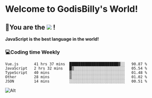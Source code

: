 # Welcome to GodisBilly's World!
## :partying_face:You are the  ![](https://visitor-badge.glitch.me/badge?page_id=Godisbilly.readme) !
**JavaScript is the best language in the world!**
### :computer:Coding time Weekly
  <!--START_SECTION:waka-->
```text
Vue.js       41 hrs 37 mins  ██████████████████████▓░░   90.87 % 
JavaScript   2 hrs 32 mins   █▒░░░░░░░░░░░░░░░░░░░░░░░   05.54 % 
TypeScript   40 mins         ▒░░░░░░░░░░░░░░░░░░░░░░░░   01.48 % 
Other        28 mins         ▒░░░░░░░░░░░░░░░░░░░░░░░░   01.02 % 
JSON         14 mins         ░░░░░░░░░░░░░░░░░░░░░░░░░   00.51 % 
```
<!--END_SECTION:waka-->
![Alt](https://repobeats.axiom.co/api/embed/eeff64f6cf3d966257bdb597911b88a4c137d508.svg "Repobeats analytics image")
